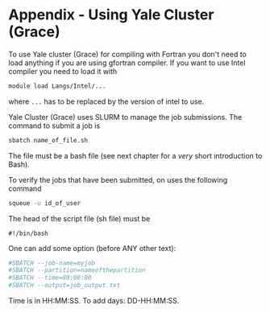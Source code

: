 # Appendix - Using Yale Cluster \(Grace\)

To use Yale cluster \(Grace\) for compiling with Fortran you don't need to load anything if you are using gfortran compiler. If you want to use Intel compiler you need to load it with

```bash
module load Langs/Intel/...
```

where `...` has to be replaced by the version of intel to use.

Yale Cluster \(Grace\) uses SLURM to manage the job submissions. The command to submit  a job is

```bash
sbatch name_of_file.sh
```

The file must be a bash file \(see next chapter for a _very_ short introduction to Bash\).

To verify the jobs that have been submitted, on uses the following command

```bash
squeue -u id_of_user
```

The head of the script file \(sh file\) must be

`#!/bin/bash`

One can add some option \(before ANY other text\):

```bash
#SBATCH --job-name=myjob
#SBATCH --partition=nameofthepartition
#SBATCH --time=80:00:00
#SBATCH --output=job_output.txt
```

Time is in HH:MM:SS. To add days: DD-HH:MM:SS.

